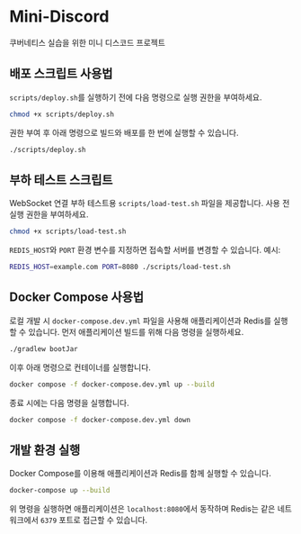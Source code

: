 # Mini-Discord
쿠버네티스 실습을 위한 미니 디스코드 프로젝트

## 배포 스크립트 사용법
`scripts/deploy.sh`를 실행하기 전에 다음 명령으로 실행 권한을 부여하세요.

```bash
chmod +x scripts/deploy.sh
```

권한 부여 후 아래 명령으로 빌드와 배포를 한 번에 실행할 수 있습니다.

```bash
./scripts/deploy.sh
```

## 부하 테스트 스크립트
WebSocket 연결 부하 테스트용 `scripts/load-test.sh` 파일을 제공합니다. 사용 전 실행 권한을 부여하세요.

```bash
chmod +x scripts/load-test.sh
```
`REDIS_HOST`와 `PORT` 환경 변수를 지정하면 접속할 서버를 변경할 수 있습니다. 예시:

```bash
REDIS_HOST=example.com PORT=8080 ./scripts/load-test.sh
```

## Docker Compose 사용법
로컬 개발 시 `docker-compose.dev.yml` 파일을 사용해 애플리케이션과 Redis를 실행할 수 있습니다.
먼저 애플리케이션 빌드를 위해 다음 명령을 실행하세요.

```bash
./gradlew bootJar
```

이후 아래 명령으로 컨테이너를 실행합니다.

```bash
docker compose -f docker-compose.dev.yml up --build
```

종료 시에는 다음 명령을 실행합니다.

```bash
docker compose -f docker-compose.dev.yml down
```

## 개발 환경 실행
Docker Compose를 이용해 애플리케이션과 Redis를 함께 실행할 수 있습니다.

```bash
docker-compose up --build
```

위 명령을 실행하면 애플리케이션은 `localhost:8080`에서 동작하며 Redis는 같은 네트워크에서 `6379` 포트로 접근할 수 있습니다.
